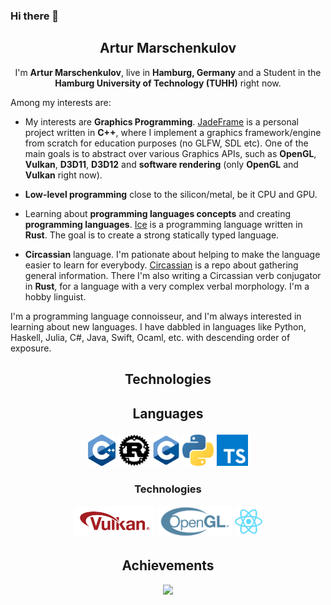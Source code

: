 ### Hi there 👋

<!--
**ArturMarschenkulov/ArturMarschenkulov** is a ✨ _special_ ✨ repository because its `README.md` (this file) appears on your GitHub profile.

Here are some ideas to get you started:

- 🔭 I’m currently working on ...
- 🌱 I’m currently learning ...
- 👯 I’m looking to collaborate on ...
- 🤔 I’m looking for help with ...
- 💬 Ask me about ...
- 📫 How to reach me: ...
- 😄 Pronouns: ...
- ⚡ Fun fact: ...
-->

<h2 align="center">Artur Marschenkulov</h2>

<p align="center">
  I'm <b>Artur Marschenkulov</b>, live in <b>Hamburg, Germany</b> and a Student in the <b>Hamburg University of Technology (TUHH)</b> right now.

Among my interests are:
- My interests are **Graphics Programming**. [JadeFrame](https://github.com/ArturMarschenkulov/JadeFrame) is a personal project written in **C++**, where I implement a graphics framework/engine from scratch for education purposes (no GLFW, SDL etc). One of the main goals is to abstract over various Graphics APIs, such as **OpenGL**, **Vulkan**, **D3D11**, **D3D12** and **software rendering** (only **OpenGL** and **Vulkan** right now).

- **Low-level programming** close to the silicon/metal, be it CPU and GPU.
  
- Learning about **programming languages concepts** and creating **programming languages**. [Ice](https://github.com/ArturMarschenkulov/ice-lang-rust) is a programming language written in **Rust**. The goal is to create a strong statically typed language.

- **Circassian** language. I'm pationate about helping to make the language easier to learn for everybody. [Circassian](https://github.com/ArturMarschenkulov/circassian) is a repo about gathering general information. There I'm also writing a Circassian verb conjugator in **Rust**, for a language with a very complex verbal morphology. I'm  a hobby linguist.

I'm a programming language connoisseur, and I'm always interested in learning about new languages. I have dabbled in languages like Python, Haskell, Julia, C#, Java, Swift, Ocaml, etc. with descending order of exposure.

</p>



<h2 align="center">Technologies</b>
<p align="center">
<h2 align="center">Languages</b>
<p align="center">

<img src="logos/cpp_logo.svg" height="50">
<img src="logos/rust-logo-blk.svg" height="50">
<img src="logos/c.svg" height="50">
<img src="logos/python.svg" height="50">
<img src="logos/typescript.svg" height="50">

<h3 align="center">Technologies</b>
<p align="center">

<img src="logos/vulkan.svg" height="50">
<img src="logos/opengl.svg" height="50">
<img src="logos/react.svg" height="50">
  


<h2 align="center">Achievements</h2>
<p align="center">
  <img src="https://github-profile-trophy.vercel.app/?username=ArturMarschenkulov&row=1">
</p>

<!-- <h2 align="center">Profile Statistics</b>
<p align="center">
  <br>
  <img src="https://github-readme-stats.vercel.app/api?username=ArturMarschenkulov&theme=blue-green" width="400" /></br><br>
  <img src="https://github-readme-stats.vercel.app/api/top-langs/?username=ArturMarschenkulov&theme=blue-green">
</p> -->
</p>